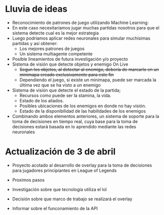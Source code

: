 # Lluvia de ideas #
* Reconocimiento de patrones de juego utilizando Machine Learning:
 * En este caso necesitaríamos jugar muchas partidas nosotros para que el sistema detecte cual es la mejor estrategia
 * Luego podríamos aplicar redes neuronales para simular muchísimas partidas y así obtener:
   * Los mejores patrones de juegos
   * Un sistema multiagente competente
* Posible lineamientos de futura investigación y/o proyecto
 * Sistema de visión que detecte objetos y enemigo On Live
   * ~~Segun los objetos, al detectar al enemigo, debería de marcarlo en un minimapa creado exclusivamente para este fin~~
   * Dependiendo el juego, si existe un minimapa, puede ser marcada la última vez que se ha visto a un enemigo
 * Sistema de visión que detecte el estado de la partida;
   * Recursos como puede ser la stamina, la vida.
   * Estado de los aliados.
   * Posibles ubicaciones de los enemigos en donde no hay visión.
   * Estado de la disponibilidad de las habilidades de los enemigos
 * Combinando ambos elementos anteriores, un sistema de soporte para la toma de decisiones en tiempo real, cuya base para la toma
de decisiones estará basada en lo aprendido mediante las redes neuronales

# Actualización de 3 de abril #

* Proyecto acotado al desarrollo de overlay para la toma de decisiones para jugadores principiantes en League of Legends

* Proximos pasos
 * Investigación sobre que tecnología utiliza el lol
 * Decisión sobre que marco de trabajo se realizará el overlay
 * Informar sobre el funconamiento de la API
